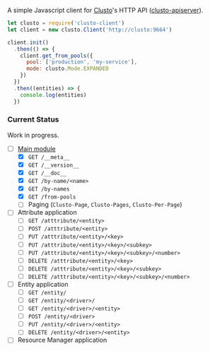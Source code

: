A simple Javascript client for [Clusto](http://clusto.org/)'s HTTP API
([clusto-apiserver](https://github.com/clusto/clusto-apiserver)).

```javascript
let clusto = require('clusto-client')
let client = new clusto.Client('http://clusto:9664')

client.init()
  .then(() => {
    client.get_from_pools({
      pool: ['production', 'my-service'],
      mode: clusto.Mode.EXPANDED
    })
  })
  .then((entities) => {
    console.log(entities)
  })
```

### Current Status

Work in progress.

* [ ] [Main module](http://clusto-apiserver.readthedocs.org/clustoapi/all.html)
  * [x]  `GET /__meta__`
  * [x]  `GET /__version__`
  * [x]  `GET /__doc__`
  * [x]  `GET /by-name/<name>`
  * [x]  `GET /by-names`
  * [x]  `GET /from-pools`
  * [ ] Paging (`Clusto-Page`, `Clusto-Pages`, `Clusto-Per-Page`)
* [ ] Attribute application
  * [ ] `GET /atttribute/<entity>`
  * [ ] `POST /atttribute/<entity>`
  * [ ] `PUT /atttribute/<entity>/<key>`
  * [ ] `PUT /atttribute/<entity>/<key>/<subkey>`
  * [ ] `PUT /atttribute/<entity>/<key>/<subkey>/<number>`
  * [ ] `DELETE /atttribute/<entity>/<key>`
  * [ ] `DELETE /atttribute/<entity>/<key>/<subkey>`
  * [ ] `DELETE /atttribute/<entity>/<key>/<subkey>/<number>`
* [ ] Entity application
  * [ ] `GET /entity/`
  * [ ] `GET /entity/<driver>/`
  * [ ] `GET /entity/<driver>/<entity>`
  * [ ] `POST /entity/<driver>`
  * [ ] `PUT /entity/<driver>/<entity>`
  * [ ] `DELETE /entity/<driver>/<entity>`
* [ ] Resource Manager application
